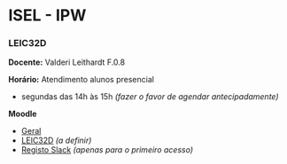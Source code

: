 # ISEL - IPW
### LEIC32D

**Docente:** Valderi Leithardt F.0.8

**Horário:** Atendimento alunos presencial 
- segundas das 14h às 15h *(fazer o favor de agendar antecipadamente)*

**Moodle**
- [Geral](https://2324moodle.isel.pt/course/view.php?id=7525)
- [LEIC32D](https://2324moodle.isel.pt/course/view.php?id=6890) *(a definir)*
- [Registo Slack](https://join.slack.com/t/iselleicipwpi-sdr2356/signup) *(apenas para o primeiro acesso)*